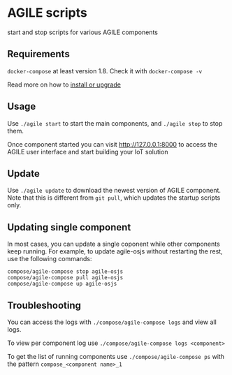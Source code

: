 AGILE scripts
===

start and stop scripts for various AGILE components

Requirements
---

`docker-compose` at least version 1.8. Check it with `docker-compose -v`

Read more on how to [install or upgrade](https://docs.docker.com/compose/install/)

Usage
---

Use `./agile start` to start the main components, and `./agile stop` to stop them.

Once component started you can visit http://127.0.0.1:8000 to access the AGILE user interface and start building your IoT solution

Update
---

Use `./agile update` to download the newest version of AGILE component. Note that this is different from `git pull`, which updates the
startup scripts only.


Updating single component
---

In most cases, you can update a single coponent while other components keep running.
For example, to update agile-osjs without restarting the rest, use the following commands:
```
compose/agile-compose stop agile-osjs
compose/agile-compose pull agile-osjs
compose/agile-compose up agile-osjs
```

Troubleshooting
---
You can access the logs with `./compose/agile-compose logs` and view all logs.

To view per component log use `./compose/agile-compose logs <component>`

To get the list of running components use `./compose/agile-compose ps` with the pattern `compose_<component name>_1`
